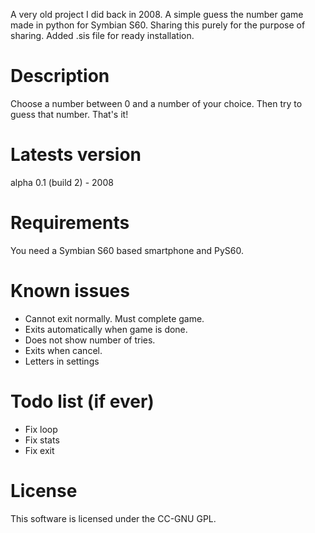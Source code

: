A very old project I did back in 2008. A simple guess the number game made in python for Symbian S60. Sharing this purely for the purpose of sharing. Added .sis file for ready installation.

# Description
Choose a number between 0 and a number of your choice. Then try to guess that number. That's it!

# Latests version
alpha 0.1 (build 2) - 2008

# Requirements
You need a Symbian S60 based smartphone and PyS60.

# Known issues
- Cannot exit normally. Must complete game.
- Exits automatically when game is done.
- Does not show number of tries. 
- Exits when cancel.
- Letters in settings

# Todo list (if ever)
- Fix loop
- Fix stats
- Fix exit

# License
This software is licensed under the CC-GNU GPL.